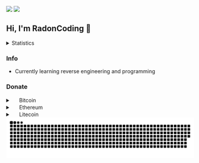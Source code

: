 <p align="left">
  <img src="https://komarev.com/ghpvc/?username=RadonCoding&label=Visitor count&color=292f33&style=for-the-badge"/>
  <img src="https://dcbadge.vercel.app/api/shield/705767051586830419"/>
</p>

<h2>Hi, I'm RadonCoding 👋</h2>

<details>
  <summary>Statistics</summary>
    <img src="https://github-readme-stats.vercel.app/api?username=RadonCoding&hide_border=true&show_icons=true&include_all_commits=true&show_icons=true&title_color=fff&icon_color=ffffff&text_color=c9d1d9&bg_color=00000000" />
    <img src="https://github-readme-stats.vercel.app/api/top-langs/?username=RadonCoding&hide_border=true&layout=compact&show_icons=true&title_color=fff&icon_color=ffffff&text_color=c9d1d9&bg_color=00000000" />
</details>

### Info
- Currently learning reverse engineering and programming

### Donate

<details>
    <summary>
        <img src="https://user-images.githubusercontent.com/86915746/175967317-514b424d-1c97-4185-ab93-f79f2a3380d0.png" width="16" height="16"> Bitcoin
    </summary>
    bc1qclp38ttjy3nad0r5ca2skkjtyrma7ssg2ctady
</details>

<details>
    <summary>
        <img src="https://user-images.githubusercontent.com/86915746/175967313-554f5de4-e275-4f85-bc72-703539403d19.png" width="16" height="16"> Ethereum
    </summary>
    0x1DC20DB2985b14cA483071c29dC0eDdCbF100019
</details>

<details>
    <summary>
        <img src="https://user-images.githubusercontent.com/86915746/175967305-b0c956c1-edbc-4ef2-8bb5-a401cb3b6b5b.png" width="16" height="16"> Litecoin
    </summary>
    LTtv4qaKDXUaqFjzzBFDLhYUiMTHQtV1Rc
</details>

<img src="https://raw.githubusercontent.com/RadonCoding/RadonCoding/output/github-contribution-grid-snake-dark.svg#gh-dark-mode-only">
